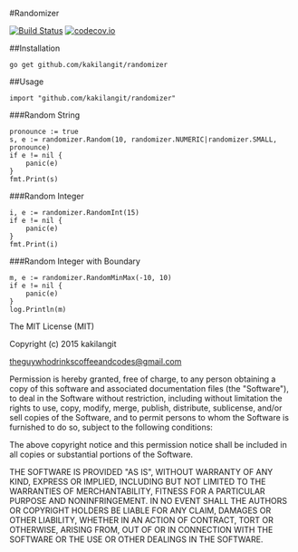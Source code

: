 #Randomizer

[![Build Status](https://travis-ci.org/kakilangit/randomizer.svg?branch=master)](https://travis-ci.org/kakilangit/randomizer)
[![codecov.io](http://codecov.io/github/kakilangit/randomizer/coverage.svg?branch=master)](http://codecov.io/github/kakilangit/randomizer?branch=master)


##Installation

    go get github.com/kakilangit/randomizer

##Usage

    import "github.com/kakilangit/randomizer"

###Random String

    pronounce := true
    s, e := randomizer.Random(10, randomizer.NUMERIC|randomizer.SMALL, pronounce)
    if e != nil {
        panic(e)
    }
    fmt.Print(s)

###Random Integer

    i, e := randomizer.RandomInt(15)
    if e != nil {
        panic(e)
    }
    fmt.Print(i)

###Random Integer with Boundary

    m, e := randomizer.RandomMinMax(-10, 10)
    if e != nil {
        panic(e)
    }
    log.Println(m)




The MIT License (MIT)

Copyright (c) 2015 kakilangit

theguywhodrinkscoffeeandcodes@gmail.com

Permission is hereby granted, free of charge, to any person obtaining a copy
of this software and associated documentation files (the "Software"), to deal
in the Software without restriction, including without limitation the rights
to use, copy, modify, merge, publish, distribute, sublicense, and/or sell
copies of the Software, and to permit persons to whom the Software is
furnished to do so, subject to the following conditions:

The above copyright notice and this permission notice shall be included in all
copies or substantial portions of the Software.

THE SOFTWARE IS PROVIDED "AS IS", WITHOUT WARRANTY OF ANY KIND, EXPRESS OR
IMPLIED, INCLUDING BUT NOT LIMITED TO THE WARRANTIES OF MERCHANTABILITY,
FITNESS FOR A PARTICULAR PURPOSE AND NONINFRINGEMENT. IN NO EVENT SHALL THE
AUTHORS OR COPYRIGHT HOLDERS BE LIABLE FOR ANY CLAIM, DAMAGES OR OTHER
LIABILITY, WHETHER IN AN ACTION OF CONTRACT, TORT OR OTHERWISE, ARISING FROM,
OUT OF OR IN CONNECTION WITH THE SOFTWARE OR THE USE OR OTHER DEALINGS IN THE
SOFTWARE.

